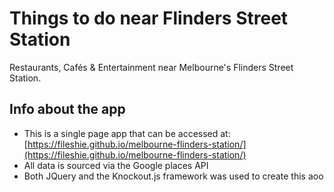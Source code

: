 # Things to do near Flinders Street Station 
Restaurants, Cafés &amp; Entertainment near Melbourne's Flinders Street Station.

## Info about the app

- This is a single page app that can be accessed at: [https://fileshie.github.io/melbourne-flinders-station/](https://fileshie.github.io/melbourne-flinders-station/)
- All data is sourced via the Google places API
- Both JQuery and the Knockout.js framework was used to create this aoo